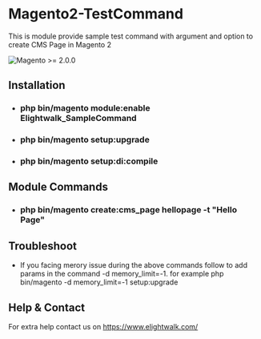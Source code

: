 # Magento2-TestCommand
This is module provide sample test command with argument and option to create CMS Page in Magento 2

![Magento >= 2.0.0](https://img.shields.io/badge/magento-%3E=2.0.0-blue.svg)

Installation 
--------------

- ### php bin/magento module:enable Elightwalk_SampleCommand
- ### php bin/magento setup:upgrade
- ### php bin/magento setup:di:compile

Module Commands 
--------------

- ### php bin/magento create:cms_page hellopage -t "Hello Page"


Troubleshoot 
--------------

- If you facing merory issue during the above commands follow to add params in the command -d memory_limit=-1.
for example php bin/magento -d memory_limit=-1 setup:upgrade


Help & Contact  
--------------

For extra help contact us on https://www.elightwalk.com/
